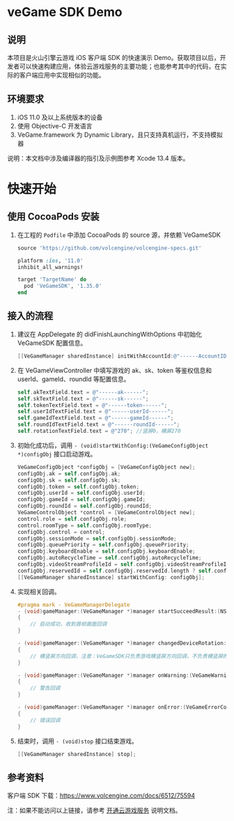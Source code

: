 # veGame SDK Demo

## 说明

本项目是火山引擎云游戏 iOS 客户端 SDK 的快速演示 Demo。获取项目以后，开发者可以快速构建应用，体验云游戏服务的主要功能；也能参考其中的代码，在实际的客户端应用中实现相似的功能。

## 环境要求
1. iOS 11.0 及以上系统版本的设备
2. 使用 Objective-C 开发语言
3. VeGame.framework 为 Dynamic Library，且只支持真机运行，不支持模拟器

说明：本文档中涉及编译器的指引及示例图参考 Xcode 13.4 版本。



# 快速开始

## 使用 CocoaPods 安装

1. 在工程的 `Podfile` 中添加 CocoaPods 的 source 源，并依赖`VeGameSDK

   ```ruby
   source 'https://github.com/volcengine/volcengine-specs.git'
   
   platform :ios, '11.0'
   inhibit_all_warnings!
   
   target 'TargetName' do
     pod 'VeGameSDK', '1.35.0'
   end
   ```

## 接入的流程

1. 建议在 AppDelegate 的 didFinishLaunchingWithOptions 中初始化 VeGameSDK 配置信息。

   ```objective-c
   [[VeGameManager sharedInstance] initWithAccountId:@"------AccountID------"];。
   ```

2. 在 VeGameViewController 中填写游戏的 ak、sk、token 等鉴权信息和 userId、gameId、roundId 等配置信息。

   ```objective-c
   self.akTextField.text = @"------ak------";
   self.skTextField.text = @"------sk------";
   self.tokenTextField.text = @"------token------";
   self.userIdTextField.text = @"------userId------";
   self.gameIdTextField.text = @"------gameId------";
   self.roundIdTextField.text = @"------roundId------";
   self.rotationTextField.text = @"270"; //竖屏0，横屏270
   ```

3. 初始化成功后，调用 `- (void)startWithConfig:(VeGameConfigObject *)configObj` 接口启动游戏。

   ```objective-c
   VeGameConfigObject *configObj = [VeGameConfigObject new];
   configObj.ak = self.configObj.ak;
   configObj.sk = self.configObj.sk;
   configObj.token = self.configObj.token;
   configObj.userId = self.configObj.userId;
   configObj.gameId = self.configObj.gameId;
   configObj.roundId = self.configObj.roundId;
   VeGameControlObject *control = [VeGameControlObject new];
   control.role = self.configObj.role;
   control.roomType = self.configObj.roomType;
   configObj.control = control;
   configObj.sessionMode = self.configObj.sessionMode;
   configObj.queuePriority = self.configObj.queuePriority;
   configObj.keyboardEnable = self.configObj.keyboardEnable;
   configObj.autoRecycleTime = self.configObj.autoRecycleTime;
   configObj.videoStreamProfileId = self.configObj.videoStreamProfileId;
   configObj.reservedId = self.configObj.reservedId.length ? self.configObj.reservedId : nil;
   [[VeGameManager sharedInstance] startWithConfig: configObj];
   ```
4. 实现相关回调。

   ```objective-c
   #pragma mark - VeGameManagerDelegate
   - (void)gameManager:(VeGameManager *)manager startSucceedResult:(NSString *)gameId videoStreamProfileId:(NSInteger)streamProfileId reservedId:(NSString *)reservedId planId:         (NSString *)planId extra:(NSDictionary *)extra
   {
       // 启动成功，收到首帧画面回调
   }
   
   - (void)gameManager:(VeGameManager *)manager changedDeviceRotation:(NSInteger)rotation
   {
       // 横竖屏方向回调，注意：VeGameSDK只负责游戏横竖屏方向回调，不负责横竖屏的旋转，接入方根据rotation自行处理
   }
   
   - (void)gameManager:(VeGameManager *)manager onWarning:(VeGameWarningCode)warnCode
   {
       // 警告回调
   }
   
   - (void)gameManager:(VeGameManager *)manager onError:(VeGameErrorCode)errCode
   {
       // 错误回调
   }
   ```
5. 结束时，调用 `- (void)stop` 接口结束游戏。

   ```objective-c
   [[VeGameManager sharedInstance] stop];
   ```

## 参考资料

客户端 SDK 下载：https://www.volcengine.com/docs/6512/75594

注：如果不能访问以上链接，请参考 [开通云游戏服务](https://www.volcengine.com/docs/6512/75577) 说明文档。
